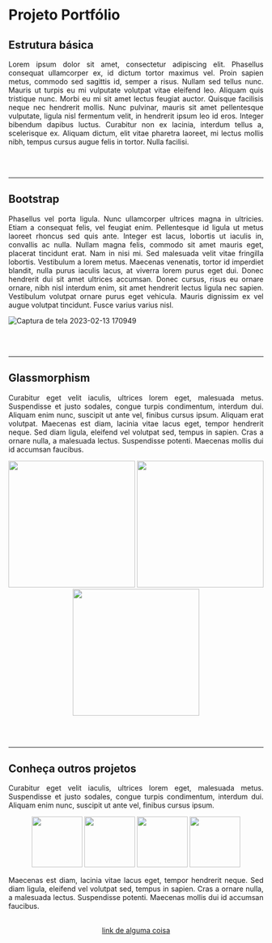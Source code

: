 # Projeto Portfólio

## Estrutura básica

<p align= "justify"> Lorem ipsum dolor sit amet, consectetur adipiscing elit. Phasellus consequat ullamcorper ex, id dictum tortor maximus vel. Proin sapien metus, commodo sed sagittis id, semper a risus. Nullam sed tellus nunc. Mauris ut turpis eu mi vulputate volutpat vitae eleifend leo. Aliquam quis tristique nunc. Morbi eu mi sit amet lectus feugiat auctor. Quisque facilisis neque nec hendrerit mollis. Nunc pulvinar, mauris sit amet pellentesque vulputate, ligula nisl fermentum velit, in hendrerit ipsum leo id eros. Integer bibendum dapibus luctus. Curabitur non ex lacinia, interdum tellus a, scelerisque ex. Aliquam dictum, elit vitae pharetra laoreet, mi lectus mollis nibh, tempus cursus augue felis in tortor. Nulla facilisi.</p>

<br><br>

<hr>

## Bootstrap

<p align= "justify"> Phasellus vel porta ligula. Nunc ullamcorper ultrices magna in ultricies. Etiam a consequat felis, vel feugiat enim. Pellentesque id ligula ut metus laoreet rhoncus sed quis ante. Integer est lacus, lobortis ut iaculis in, convallis ac nulla. Nullam magna felis, commodo sit amet mauris eget, placerat tincidunt erat. Nam in nisi mi. Sed malesuada velit vitae fringilla lobortis. Vestibulum a lorem metus. Maecenas venenatis, tortor id imperdiet blandit, nulla purus iaculis lacus, at viverra lorem purus eget dui. Donec hendrerit dui sit amet ultrices accumsan. Donec cursus, risus eu ornare ornare, nibh nisl interdum enim, sit amet hendrerit lectus ligula nec sapien. Vestibulum volutpat ornare purus eget vehicula. Mauris dignissim ex vel augue volutpat tincidunt. Fusce varius varius nisl.</p>

![Captura de tela 2023-02-13 170949](https://user-images.githubusercontent.com/118773074/218564631-b63c7259-6f14-47c1-ad3d-131e0607ec3c.png)

<br><br>

<hr>

## Glassmorphism

<p align= "justify"> Curabitur eget velit iaculis, ultrices lorem eget, malesuada metus. Suspendisse et justo sodales, congue turpis condimentum, interdum dui. Aliquam enim nunc, suscipit ut ante vel, finibus cursus ipsum. Aliquam erat volutpat. Maecenas est diam, lacinia vitae lacus eget, tempor hendrerit neque. Sed diam ligula, eleifend vel volutpat sed, tempus in sapien. Cras a ornare nulla, a malesuada lectus. Suspendisse potenti. Maecenas mollis dui id accumsan faucibus.</p>

<p float="left" align= "center">
  <img height="250" src="https://user-images.githubusercontent.com/118773074/218563918-b0b15b59-f5f5-4b05-8a0c-e7309192ad2e.png">
  <img height="250" src="https://user-images.githubusercontent.com/118773074/218564242-db48fbcb-2e09-4a83-89d7-c04e223ee926.png">
  
  <img height="250" src="https://user-images.githubusercontent.com/118773074/218887501-1920a2a6-a673-4498-899b-3509bbe64c15.png">
</p>

<br><br>

<hr>

## Conheça outros projetos

<p align= "justify"> Curabitur eget velit iaculis, ultrices lorem eget, malesuada metus. Suspendisse et justo sodales, congue turpis condimentum, interdum dui. Aliquam enim nunc, suscipit ut ante vel, finibus cursus ipsum.</p>

<p float="left" align= "center">
  <img height="100" src="https://user-images.githubusercontent.com/118773074/218564850-52e9f2ac-8586-4f27-b165-458d536f7897.png">
  <img height="100" src="https://user-images.githubusercontent.com/118773074/218564865-1cd1163b-e306-4959-8594-d52f2293d9b1.png">
  <img height="100" src="https://user-images.githubusercontent.com/118773074/218564879-c4e1ff22-76f0-4324-8142-d20c82072577.png">
  <img height="100" src="https://user-images.githubusercontent.com/118773074/218564891-9dc6c704-f85f-4342-8e45-e69a9ba9f9db.png">
</p>

<p align= "justify"> Maecenas est diam, lacinia vitae lacus eget, tempor hendrerit neque. Sed diam ligula, eleifend vel volutpat sed, tempus in sapien. Cras a ornare nulla, a malesuada lectus. Suspendisse potenti. Maecenas mollis dui id accumsan faucibus.</p>

</p>
<p align="center">
<a align="center" href="https://github.com/ProfTau" target="_blank"> <br>link de alguma coisa</a>
</p>
